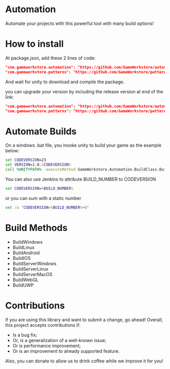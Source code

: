 # Automation
Automate your projects with this powerful tool with many build options!

# How to install

At package.json, add these 2 lines of code:
```json
"com.gameworkstore.automation": "https://github.com/GameWorkstore/automation.git#1.1.1"
"com.gameworkstore.patterns": "https://github.com/GameWorkstore/patterns.git#1.1.8"
```

And wait for unity to download and compile the package.

you can upgrade your version by including the release version at end of the link:
```json
"com.gameworkstore.automation": "https://github.com/GameWorkstore/automation.git#1.1.1"
"com.gameworkstore.patterns": "https://github.com/GameWorkstore/patterns.git#1.1.8"
```

# Automate Builds

On a windows .bat file, you invoke unity to build your game as the example below:
```bat
set CODEVERSION=23
set VERSION=1.0.%CODEVERSION%
call %UNITYPATH% -executeMethod GameWorkstore.Automation.BuildClass.BuildAndroid -projectPath %WORKSPACE% -gameversion %VERSION% -bundleversion %CODEVERSION%
```

You can also use Jenkins to attribute BUILD_NUMBER to CODEVERSION
```bat
set CODEVERSION=%BUILD_NUMBER%
```

or you can sum with a static number
```bat
set /a "CODEVERSION=%BUILD_NUMBER%+0"
```

# Build Methods

* BuildWindows
* BuildLinux
* BuildAndroid
* BuildIOS
* BuildServerWindows
* BuildServerLinux
* BuildServerMacOS
* BuildWebGL
* BuildUWP

# Contributions

If you are using this library and want to submit a change, go ahead! Overall, this project accepts contributions if:
- Is a bug fix;
- Or, is a generalization of a well-known issue;
- Or is performance improvement;
- Or is an improvement to already supported feature.

Also, you can donate to allow us to drink coffee while we improve it for you!
